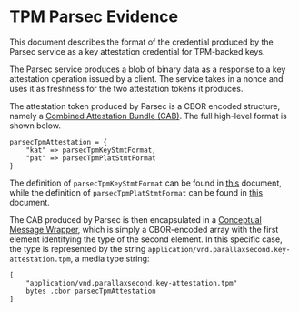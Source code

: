 # TPM Parsec Evidence

This document describes the format of the credential produced by the Parsec
service as a key attestation credential for TPM-backed keys.

The Parsec service produces a blob of binary data as a response to a key
attestation operation issued by a client. The service takes in a nonce and uses
it as freshness for the two attestation tokens it produces.

The attestation token produced by Parsec is a CBOR encoded structure, namely a
[Combined Attestation Bundle
(CAB)](https://datatracker.ietf.org/doc/draft-bft-rats-kat/). The full
high-level format is shown below.

```
parsecTpmAttestation = {
    "kat" => parsecTpmKeyStmtFormat,
    "pat" => parsecTpmPlatStmtFormat
}
```

The definition of `parsecTpmKeyStmtFormat` can be found in
[this](format-definitions/parsec-key-evidence-tpm.md) document, while the
definition of `parsecTpmPlatStmtFormat` can be found in
[this](format-definitions/parsec-platform-evidence-tpm.md) document.

The CAB produced by Parsec is then encapsulated in a [Conceptual Message
Wrapper](https://datatracker.ietf.org/doc/draft-ftbs-rats-msg-wrap/), which is
simply a CBOR-encoded array with the first element identifying the type of the
second element. In this specific case, the type is represented by the string
`application/vnd.parallaxsecond.key-attestation.tpm`, a media type string:

```
[
    "application/vnd.parallaxsecond.key-attestation.tpm"
    bytes .cbor parsecTpmAttestation 
]
```
